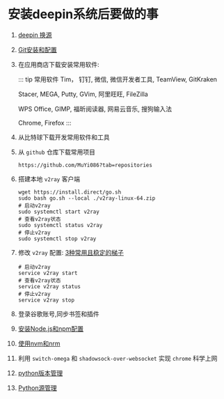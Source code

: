 # 安装deepin系统后要做的事

1. [deepin 换源](./deepin换源.md  'deepin 换源')

1. [Git安装和配置](../Git/Git安装和配置.md 'Git安装和配置')

1. 在应用商店下载安装常用软件:

    ::: tip 常用软件
    Tim， 钉钉, 微信, 微信开发者工具, TeamView, GitKraken
    
    Stacer, MEGA, Putty, GVim, 阿里旺旺, FileZilla
    
    WPS Office, GIMP, 福昕阅读器, 网易云音乐, 搜狗输入法
    
    Chrome, Firefox
    :::

1. 从比特球下载开发常用软件和工具

1. 从 `github` 仓库下载常用项目
    ```shell
    https://github.com/MuYi086?tab=repositories
    ```

1. 搭建本地 `v2ray` 客户端
    ```shell
    wget https://install.direct/go.sh
    sudo bash go.sh --local ./v2ray-linux-64.zip
    # 启动v2ray
    sudo systemctl start v2ray
    # 查看v2ray状态
    sudo systemctl status v2ray
    # 停止v2ray
    sudo systemctl stop v2ray
    ```

1. 修改 `v2ray` 配置: [3种常用且稳定的梯子](./3种常用且稳定的梯子.md '3种常用且稳定的梯子')
    ```shell
    # 启动v2ray
    service v2ray start
    # 查看v2ray状态
    service v2ray status
    # 停止v2ray
    service v2ray stop
    ```

1. 登录谷歌账号,同步书签和插件

1. [安装Node.js和npm配置](../Node/安装Node.js和npm配置.md '安装Node.js和npm配置')

1. [使用nvm和nrm](../Node/使用nvm和nrm.md '使用nvm和nrm')


1. 利用 `switch-omega` 和 `shadowsock-over-websocket` 实现 `chrome` 科学上网

1. [python版本管理](../Python/python版本管理.md 'python版本管理')

1. [Python源管理](../Python/Python源管理.md 'Python源管理')